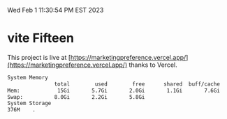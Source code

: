 Wed Feb  1 11:30:54 PM EST 2023

# vite Fifteen


This project is live at [https://marketingpreference.vercel.app/](https://marketingpreference.vercel.app/) thanks to Vercel.

```bash
System Memory
               total        used        free      shared  buff/cache   available
Mem:            15Gi       5.7Gi       2.0Gi       1.1Gi       7.6Gi       8.1Gi
Swap:          8.0Gi       2.2Gi       5.8Gi
System Storage
376M	.
